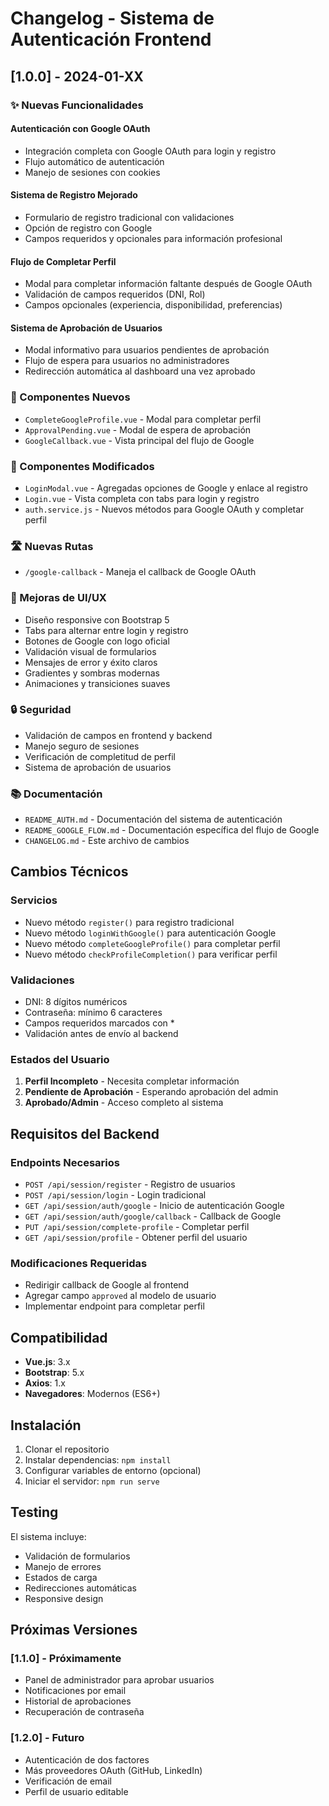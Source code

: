 # Changelog - Sistema de Autenticación Frontend

## [1.0.0] - 2024-01-XX

### ✨ Nuevas Funcionalidades

#### Autenticación con Google OAuth
- Integración completa con Google OAuth para login y registro
- Flujo automático de autenticación
- Manejo de sesiones con cookies

#### Sistema de Registro Mejorado
- Formulario de registro tradicional con validaciones
- Opción de registro con Google
- Campos requeridos y opcionales para información profesional

#### Flujo de Completar Perfil
- Modal para completar información faltante después de Google OAuth
- Validación de campos requeridos (DNI, Rol)
- Campos opcionales (experiencia, disponibilidad, preferencias)

#### Sistema de Aprobación de Usuarios
- Modal informativo para usuarios pendientes de aprobación
- Flujo de espera para usuarios no administradores
- Redirección automática al dashboard una vez aprobado

### 🔧 Componentes Nuevos

- `CompleteGoogleProfile.vue` - Modal para completar perfil
- `ApprovalPending.vue` - Modal de espera de aprobación
- `GoogleCallback.vue` - Vista principal del flujo de Google

### 🔧 Componentes Modificados

- `LoginModal.vue` - Agregadas opciones de Google y enlace al registro
- `Login.vue` - Vista completa con tabs para login y registro
- `auth.service.js` - Nuevos métodos para Google OAuth y completar perfil

### 🛣️ Nuevas Rutas

- `/google-callback` - Maneja el callback de Google OAuth

### 📱 Mejoras de UI/UX

- Diseño responsive con Bootstrap 5
- Tabs para alternar entre login y registro
- Botones de Google con logo oficial
- Validación visual de formularios
- Mensajes de error y éxito claros
- Gradientes y sombras modernas
- Animaciones y transiciones suaves

### 🔒 Seguridad

- Validación de campos en frontend y backend
- Manejo seguro de sesiones
- Verificación de completitud de perfil
- Sistema de aprobación de usuarios

### 📚 Documentación

- `README_AUTH.md` - Documentación del sistema de autenticación
- `README_GOOGLE_FLOW.md` - Documentación específica del flujo de Google
- `CHANGELOG.md` - Este archivo de cambios

## Cambios Técnicos

### Servicios
- Nuevo método `register()` para registro tradicional
- Nuevo método `loginWithGoogle()` para autenticación Google
- Nuevo método `completeGoogleProfile()` para completar perfil
- Nuevo método `checkProfileCompletion()` para verificar perfil

### Validaciones
- DNI: 8 dígitos numéricos
- Contraseña: mínimo 6 caracteres
- Campos requeridos marcados con *
- Validación antes de envío al backend

### Estados del Usuario
1. **Perfil Incompleto** - Necesita completar información
2. **Pendiente de Aprobación** - Esperando aprobación del admin
3. **Aprobado/Admin** - Acceso completo al sistema

## Requisitos del Backend

### Endpoints Necesarios
- `POST /api/session/register` - Registro de usuarios
- `POST /api/session/login` - Login tradicional
- `GET /api/session/auth/google` - Inicio de autenticación Google
- `GET /api/session/auth/google/callback` - Callback de Google
- `PUT /api/session/complete-profile` - Completar perfil
- `GET /api/session/profile` - Obtener perfil del usuario

### Modificaciones Requeridas
- Redirigir callback de Google al frontend
- Agregar campo `approved` al modelo de usuario
- Implementar endpoint para completar perfil

## Compatibilidad

- **Vue.js**: 3.x
- **Bootstrap**: 5.x
- **Axios**: 1.x
- **Navegadores**: Modernos (ES6+)

## Instalación

1. Clonar el repositorio
2. Instalar dependencias: `npm install`
3. Configurar variables de entorno (opcional)
4. Iniciar el servidor: `npm run serve`

## Testing

El sistema incluye:
- Validación de formularios
- Manejo de errores
- Estados de carga
- Redirecciones automáticas
- Responsive design

## Próximas Versiones

### [1.1.0] - Próximamente
- Panel de administrador para aprobar usuarios
- Notificaciones por email
- Historial de aprobaciones
- Recuperación de contraseña

### [1.2.0] - Futuro
- Autenticación de dos factores
- Más proveedores OAuth (GitHub, LinkedIn)
- Verificación de email
- Perfil de usuario editable
